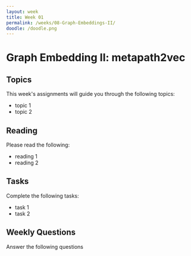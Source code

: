 ```yaml
---
layout: week
title: Week 01
permalink: /weeks/08-Graph-Embeddings-II/
doodle: /doodle.png
---
```


# Graph Embedding II: metapath2vec

## Topics

This week's assignments will guide you through the following topics:
* topic 1
* topic 2

## Reading

Please read the following:
* reading 1
* reading 2

## Tasks

Complete the following tasks:
* task 1
* task 2

## Weekly Questions

Answer the following questions
